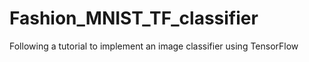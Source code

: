 # Fashion_MNIST_TF_classifier
Following a tutorial to implement an image classifier using TensorFlow
